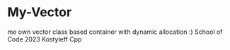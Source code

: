 # My-Vector
me own vector class based container with dynamic allocation :) School of Code 2023 Kostyleff Cpp
